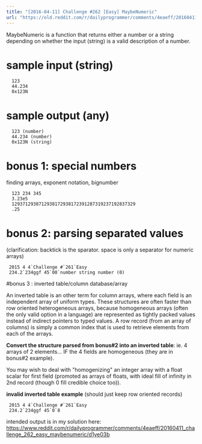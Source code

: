 ```yaml
---
title: "[2016-04-11] Challenge #262 [Easy] MaybeNumeric"
url: "https://old.reddit.com/r/dailyprogrammer/comments/4eaeff/20160411_challenge_262_easy_maybenumeric/"
---
```


MaybeNumeric is a function that returns either a number or a string depending on whether the input (string) is a valid description of a number.

# sample input (string)

      123
      44.234
      0x123N

# sample output (any)

      123 (number)
      44.234 (number)
      0x123N (string)

# bonus 1: special numbers

finding arrays, exponent notation, bignumber

      123 234 345
      3.23e5
      1293712938712938172938172391287319237192837329
      .25

# bonus 2:  parsing separated values
(clarification: backtick is the sparator. space is only a separator for numeric arrays)

     2015 4 4`Challenge #`261`Easy
     234.2`234ggf 45`00`number string number (0)

#bonus 3 : inverted table/column database/array

An inverted table is an other term for column arrays, where each field is an independent array of uniform types.  These structures are often faster than row oriented heterogeneous arrays, because homogeneous arrays (often the only valid option in a language) are represented as tightly packed values instead of indirect pointers to typed values.  A row record (from an array of columns) is simply a common index that is used to retrieve elements from each of the arrays.

**Convert the structure parsed from bonus#2 into an inverted table**: ie. 4 arrays of 2 elements... IF the 4 fields are homogeneous (they are in bonus#2 example).

You may wish to deal with "homogenizing" an integer array with a float scalar for first field (promoted as arrays of floats, with ideal fill of infinity in 2nd record (though 0 fill credible choice too)).

**invalid inverted table example** (should just keep row oriented records)

     2015 4 4`Challenge #`261`Easy
     234.2`234ggf 45`0`8

intended output is in my solution here: https://www.reddit.com/r/dailyprogrammer/comments/4eaeff/20160411_challenge_262_easy_maybenumeric/d1ye03b
